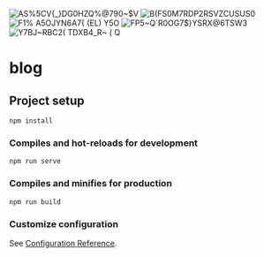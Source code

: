 ![AS%5CV{_}DG0HZQ%@790~$V](https://user-images.githubusercontent.com/117719764/221338600-815c39dc-ddb2-47ce-8942-0b8454beeeb1.png)
![B(FS0`M7RDP2RS`VZCUSUS0](https://user-images.githubusercontent.com/117719764/221338604-aacdc1ff-fe61-4235-acf1-0e53ffb89101.png)
![F1% A5OJYN6A7{ (EL) Y5O](https://user-images.githubusercontent.com/117719764/221338605-0515745c-cfaa-40af-b564-6ec6ae8e5c46.png)
![FP5~Q`R0OG7$}YSRX@6TSW3](https://user-images.githubusercontent.com/117719764/221338606-6410919b-247f-400b-8b13-588cbcbf37bf.png)
![Y7BJ~RBC2( TDXB4_R~ ( Q](https://user-images.githubusercontent.com/117719764/221338607-dfdc6bea-4900-4280-be4b-2dc418d087b7.png)
# blog

## Project setup
```
npm install
```

### Compiles and hot-reloads for development
```
npm run serve
```

### Compiles and minifies for production
```
npm run build
```

### Customize configuration
See [Configuration Reference](https://cli.vuejs.org/config/).
